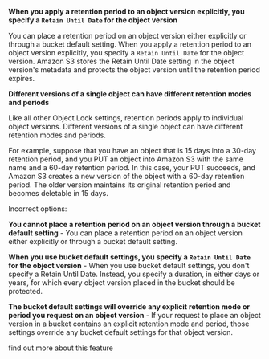 **When you apply a retention period to an object version explicitly, you specify a `Retain Until Date` for the object version**

You can place a retention period on an object version either explicitly or through a bucket default setting. When you apply a retention period to an object version explicitly, you specify a `Retain Until Date` for the object version. Amazon S3 stores the Retain Until Date setting in the object version's metadata and protects the object version until the retention period expires.

**Different versions of a single object can have different retention modes and periods**

Like all other Object Lock settings, retention periods apply to individual object versions. Different versions of a single object can have different retention modes and periods.

For example, suppose that you have an object that is 15 days into a 30-day retention period, and you PUT an object into Amazon S3 with the same name and a 60-day retention period. In this case, your PUT succeeds, and Amazon S3 creates a new version of the object with a 60-day retention period. The older version maintains its original retention period and becomes deletable in 15 days.

Incorrect options:

**You cannot place a retention period on an object version through a bucket default setting** - You can place a retention period on an object version either explicitly or through a bucket default setting.

**When you use bucket default settings, you specify a `Retain Until Date` for the object version** - When you use bucket default settings, you don't specify a Retain Until Date. Instead, you specify a duration, in either days or years, for which every object version placed in the bucket should be protected.

**The bucket default settings will override any explicit retention mode or period you request on an object version** - If your request to place an object version in a bucket contains an explicit retention mode and period, those settings override any bucket default settings for that object version.


find out more about this feature